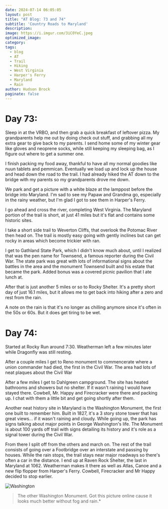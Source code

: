 ```yaml
---
date: 2024-07-14 06:05:05
layout: post
title: "AT Blog: 73 and 74"
subtitle: 'Country Roads to Maryland'
description:
image: https://i.imgur.com/3iC0YeC.jpeg
optimized_image: 
category:
tags:
  - blog
  - AT
  - Trail
  - Hiking
  - West Virginia
  - Harper's Ferry
  - Maryland
  - Rain
author: Hudson Brock
paginate: false
---
```


# Day 73:

Sleep in at the VRBO, and then grab a quick breakfast of leftover pizza. My grandparents help me out by doing check out stuff, and grabbing all my extra gear to give back to my parents. I send home some of my winter gear like gloves and neoprene socks, while still keeping my sleeping bag, as I figure out where to get a summer one.

I finish packing my food away, thankful to have all my normal goodies like nuun tablets and pemmican. Eventually we load up and lock up the house and head down the road to the trail. I had already hiked the AT down to the bridge with my parents so my grandparents drove me down.

We park and get a picture with a white blaze at the lamppost before the bridge into Maryland. I'm sad to see my Papaw and Grandma go, especially in the rainy weather, but I'm glad I got to see them in Harper's Ferry.

I go ahead and cross the river, completing West Virginia. The Maryland portion of the trail is short, at just 41 miles but it's flat and contains some historic sites.

I take a short side trail to Weverton Cliffs, that overlook the Potomac River then head on. The trail is mostly easy going with gently inclines but can get rocky in areas which become trickier with ran. 

I get to Gathland State Park, which I didn't know much about, until I realized that was the pen name for Townsend, a famous reporter during the Civil War. The state park was great with lots of informational signs about the battles in the area and the monument Townsend built and his estate that became the park. Added bonus was a covered picnic pavilion that I ate lunch at.

After that is just another 5 miles or so to Rocky Shelter. It's a pretty short day of just 16.1 miles, but it allows me to get back into hiking after a zero and rest from the rain.

A note on the rain is that it's no longer as chilling anymore since it's often in the 50s or 60s. But it does get tiring to be wet.

# Day 74:

Started at Rocky Run around 7:30. Weatherman left a few minutes later while Dragonfly was still resting.

After a couple miles I get to Reno monument to commencerate where a union commander had died, the first in the Civil War. The area had lots of neat plaques about the Civil War

After a few miles I get to Dahlgreen campground. The site has heated bathrooms and showers but no shelter. If it wasn't raining I would have stayed there. Cowbell, Mr. Happy and Firecracker were there and packing up. I chat with them a little bit and get going shortly after them.

Another neat history site in Maryland is the Washington Monument, the first one built to remember him. Built in 1827, it's a 3 story stone tower that has great views... if it wasn't raining and cloudy. While going up, the park has signs talking about major points in George Washington's life. The Monument is about 100 yards off trail with signs detailing its history and it's role as a signal tower during the Civil War.

From there I split off from the others and march on. The rest of the trail consists of going over a Footbridge over an interstate and passing by houses. While the rain stops, the trail stays near major roadways so there's often a car in the distance. I end up at Raven Rock Shelter, the last in Maryland at 1062. Weatherman makes it there as well as Atlas, Canoe and a new flip flopper from Harper's Ferry. Cowbell, Firecracker and Mr Happy decided to stop earlier.




![Washington](https://i.imgur.com/0KRspGs.jpeg "The other Washington Monument. Got this picture online cause it looks much better without fog and rain.")

>The other Washington Monument. Got this picture online cause it looks much better without fog and rain.*